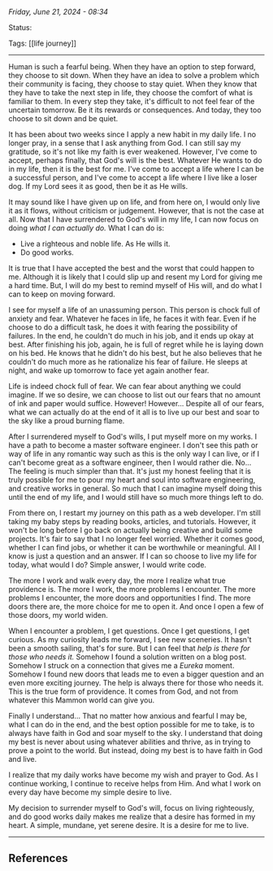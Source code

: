 
*Friday, June 21, 2024 - 08:34*

Status:

Tags: [[life journey]]

---

Human is such a fearful being. When they have an option to step forward, they choose to sit down. When they have an idea to solve a problem which their community is facing, they choose to stay quiet. When they know that they have to take the next step in life, they choose the comfort of what is familiar to them. In every step they take, it's difficult to not feel fear of the uncertain tomorrow. Be it its rewards or consequences. And today, they too choose to sit down and be quiet.

It has been about two weeks since I apply a new habit in my daily life. I no longer pray, in a sense that I ask anything from God. I can still say my gratitude, so it's not like my faith is ever weakened. However, I've come to accept, perhaps finally, that God's will is the best. Whatever He wants to do in my life, then it is the best for me. I've come to accept a life where I can be a successful person, and I've come to accept a life where I live like a loser dog. If my Lord sees it as good, then be it as He wills.

It may sound like I have given up on life, and from here on, I would only live it as it flows, without criticism or judgement. However, that is not the case at all. Now that I have surrendered to God's will in my life, I can now focus on doing _what I can actually do._ What I can do is:

- Live a righteous and noble life. As He wills it.
- Do good works.

It is true that I have accepted the best and the worst that could happen to me. Although it is likely that I could slip up and resent my Lord for giving me a hard time. But, I will do my best to remind myself of His will, and do what I can to keep on moving forward.

I see for myself a life of an unassuming person. This person is chock full of anxiety and fear. Whatever he faces in life, he faces it with fear. Even if he choose to do a difficult task, he does it with fearing the possibility of failures. In the end, he couldn't do much in his job, and it ends up okay at best. After finishing his job, again, he is full of regret while he is laying down on his bed. He knows that he didn't do his best, but he also believes that he couldn't do much more as he rationalize his fear of failure. He sleeps at night, and wake up tomorrow to face yet again another fear.

Life is indeed chock full of fear. We can fear about anything we could imagine. If we so desire, we can choose to list out our fears that no amount of ink and paper would suffice. However! However... Despite all of our fears, what we can actually do at the end of it all is to live up our best and soar to the sky like a proud  burning flame.

After I surrendered myself to God's wills, I put myself more on my works. I have a path to become a master software engineer. I don't see this path or way of life in any romantic way such as this is the only way I can live, or if I can't become great as a software engineer, then I would rather die. No... The feeling is much simpler than that. It's just my honest feeling that it is truly possible for me to pour my heart and soul into software engineering, and creative works in general. So much that I can imagine myself doing this until the end of my life, and I would still have so much more things left to do.

From there on, I restart my journey on this path as a web developer. I'm still taking my baby steps by reading books, articles, and tutorials. However, it won't be long before I go back on actually being creative and build some projects. It's fair to say that I no longer feel worried. Whether it comes good, whether I can find jobs, or whether it can be worthwhile or meaningful. All I know is just a question and an answer. If I can so choose to live my life for today, what would I do? Simple answer, I would write code.

The more I work and walk every day, the more I realize what true providence is. The more I work, the more problems I encounter. The more problems I encounter, the more doors and opportunities I find. The more doors there are, the more choice for me to open it. And once I open a few of those doors, my world widen.

When I encounter a problem, I get questions. Once I get questions, I get curious. As my curiosity leads me forward, I see new sceneries. It hasn't been a smooth sailing, that's for sure. But I can feel that *help is there for those who needs it.* Somehow I found a solution written on a blog post. Somehow I struck on a connection that gives me a *Eureka* moment. Somehow I found new doors that leads me to even a bigger question and an even more exciting journey. The help is always there for those who needs it. This is the true form of providence. It comes from God, and not from whatever this Mammon world can give you.

Finally I understand... That no matter how anxious and fearful I may be, what I can do in the end, and the best option possible for me to take, is to always have faith in God and soar myself to the sky. I understand that doing my best is never about using whatever abilities and thrive, as in trying to prove a point to the world. But instead, doing my best is to have faith in God and live.

I realize that my daily works have become my wish and prayer to God. As I continue working, I continue to receive helps from Him. And what I work on every day have become my simple desire to live. 

My decision to surrender myself to God's will, focus on living righteously, and do good works daily makes me realize that a desire has formed in my heart. A simple, mundane, yet serene desire. It is a desire for me to live.

---
## References

